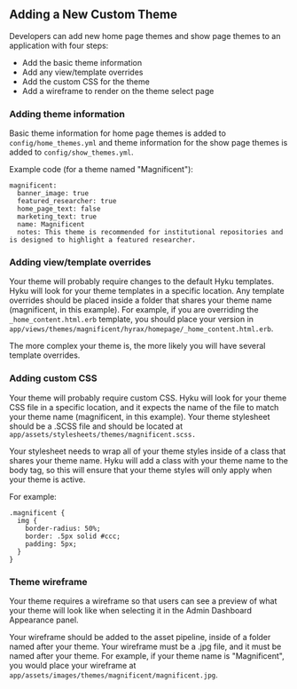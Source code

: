 ## Adding a New Custom Theme
Developers can add new home page themes and show page themes to an application with four steps:
* Add the basic theme information
* Add any view/template overrides
* Add the custom CSS for the theme
* Add a wireframe to render on the theme select page

### Adding theme information
Basic theme information for home page themes is added to `config/home_themes.yml` and theme information for the show page themes is added to `config/show_themes.yml`.

Example code (for a theme named "Magnificent"): 
```
magnificent:
  banner_image: true
  featured_researcher: true
  home_page_text: false
  marketing_text: true
  name: Magnificent
  notes: This theme is recommended for institutional repositories and is designed to highlight a featured researcher.
```

### Adding view/template overrides
Your theme will probably require changes to the default Hyku templates. Hyku will look for your theme templates in a specific location.  Any template overrides should be placed inside a folder that shares your theme name (magnificent, in this example). For example, if you are overriding the `_home_content.html.erb` template, you should place your version in `app/views/themes/magnificent/hyrax/homepage/_home_content.html.erb`.

The more complex your theme is, the more likely you will have several template overrides.

### Adding custom CSS
Your theme will probably require custom CSS. Hyku will look for your theme CSS file in a specific location, and it expects the name of the file to match your theme name (magnificent, in this example). Your theme stylesheet should be a .SCSS file and should be located at `app/assets/stylesheets/themes/magnificent.scss.`

Your stylesheet needs to wrap all of your theme styles inside of a class that shares your theme name. Hyku will add a class with your theme name to the body tag, so this will ensure that your theme styles will only apply when your theme is active.

For example:
```
.magnificent {
  img {
    border-radius: 50%;
    border: .5px solid #ccc;
    padding: 5px;
  }
}
```

### Theme wireframe
Your theme requires a wireframe so that users can see a preview of what your theme will look like when selecting it in the Admin Dashboard Appearance panel.

Your wireframe should be added to the asset pipeline, inside of a folder named after your theme. Your wireframe must be a .jpg file, and it must be named after your theme. For example, if your theme name is "Magnificent", you would place your wireframe at `app/assets/images/themes/magnificent/magnificent.jpg`.


